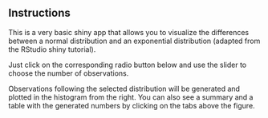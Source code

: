 ## Instructions

This is a very basic shiny app that allows you to visualize the differences between a normal distribution and an exponential distribution (adapted from the RStudio shiny tutorial).

Just click on the corresponding radio button below and use the slider to choose the number of observations.

Observations following the selected distribution will be generated and plotted in the histogram from the right. You can also see a summary and a table with the generated numbers by clicking on the tabs above the figure.
